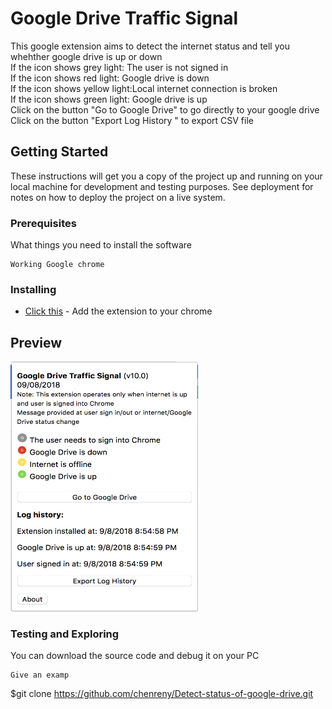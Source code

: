 # Google Drive Traffic Signal

This google extension aims to detect the internet status and tell you whehther google drive is up or down
<br>If the icon shows grey light: The user is not signed in
<br>If the icon shows red light: Google drive is down
<br>If the icon shows yellow light:Local internet connection is broken 
<br>If the icon shows green light: Google drive is up
<br> Click on the button "Go to Google Drive" to go directly to your google drive
<br> Click on the button "Export Log History " to export CSV file 


## Getting Started

These instructions will get you a copy of the project up and running on your local machine for development and testing purposes. See deployment for notes on how to deploy the project on a live system.

### Prerequisites

What things you need to install the software

```
Working Google chrome
```

### Installing

* [Click this](https://chrome.google.com/webstore/detail/google-drive-traffic-sign/geghjeinomfmkmkomcmblapajechpili?hl=en) - Add the extension to your chrome


## Preview
<img src="/img/popupscreenshot.png"  width="300" height="400" />


### Testing and Exploring

You can download the source code and debug it on your PC

```
Give an examp
```

$git clone https://github.com/chenreny/Detect-status-of-google-drive.git



